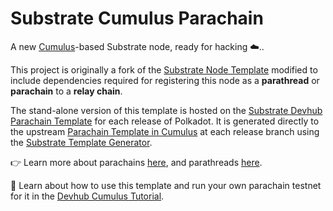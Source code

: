 # Substrate Cumulus Parachain

A new [Cumulus](https://github.com/paritytech/cumulus/)-based Substrate node, ready for hacking ☁️..

This project is originally a fork of the
[Substrate Node Template](https://github.com/substrate-developer-hub/substrate-node-template)
modified to include dependencies required for registering this node as a **parathread** or
**parachain** to a **relay chain**.

The stand-alone version of this template is hosted on the
[Substrate Devhub Parachain Template](https://github.com/substrate-developer-hub/substrate-parachain-template/)
for each release of Polkadot. It is generated directly to the upstream
[Parachain Template in Cumulus](https://github.com/paritytech/cumulus/tree/master/parachain-template)
at each release branch using the
[Substrate Template Generator](https://github.com/paritytech/substrate-template-generator/).

👉 Learn more about parachains [here](https://wiki.polkadot.network/docs/learn-parachains), and
parathreads [here](https://wiki.polkadot.network/docs/learn-parathreads).


🧙 Learn about how to use this template and run your own parachain testnet for it in the
[Devhub Cumulus Tutorial](https://docs.substrate.io/tutorials/v3/cumulus/start-relay/).
